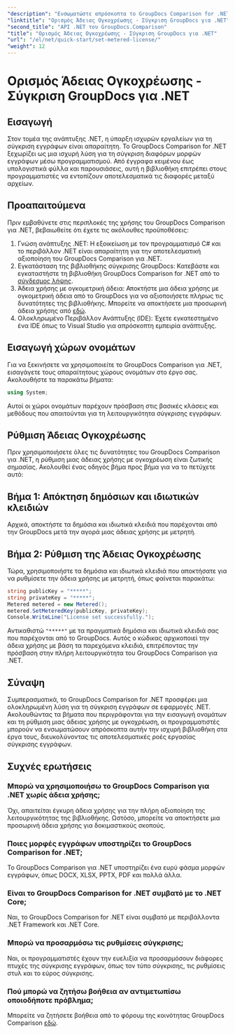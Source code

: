 ```yaml
---
"description": "Ενσωματώστε απρόσκοπτα το GroupDocs Comparison for .NET στα έργα .NET σας για αποτελεσματικές ροές εργασίας σύγκρισης εγγράφων."
"linktitle": "Ορισμός Άδειας Ογκοχρέωσης - Σύγκριση GroupDocs για .NET"
"second_title": "API .NET του GroupDocs.Comparison"
"title": "Ορισμός Άδειας Ογκοχρέωσης - Σύγκριση GroupDocs για .NET"
"url": "/el/net/quick-start/set-metered-license/"
"weight": 12
---
```


# Ορισμός Άδειας Ογκοχρέωσης - Σύγκριση GroupDocs για .NET

## Εισαγωγή
Στον τομέα της ανάπτυξης .NET, η ύπαρξη ισχυρών εργαλείων για τη σύγκριση εγγράφων είναι απαραίτητη. Το GroupDocs Comparison for .NET ξεχωρίζει ως μια ισχυρή λύση για τη σύγκριση διαφόρων μορφών εγγράφων μέσω προγραμματισμού. Από έγγραφα κειμένου έως υπολογιστικά φύλλα και παρουσιάσεις, αυτή η βιβλιοθήκη επιτρέπει στους προγραμματιστές να εντοπίζουν αποτελεσματικά τις διαφορές μεταξύ αρχείων.
## Προαπαιτούμενα
Πριν εμβαθύνετε στις περιπλοκές της χρήσης του GroupDocs Comparison για .NET, βεβαιωθείτε ότι έχετε τις ακόλουθες προϋποθέσεις:
1. Γνώση ανάπτυξης .NET: Η εξοικείωση με τον προγραμματισμό C# και το περιβάλλον .NET είναι απαραίτητη για την αποτελεσματική αξιοποίηση του GroupDocs Comparison για .NET.
2. Εγκατάσταση της βιβλιοθήκης σύγκρισης GroupDocs: Κατεβάστε και εγκαταστήστε τη βιβλιοθήκη GroupDocs Comparison for .NET από το [σύνδεσμος λήψης](https://releases.groupdocs.com/comparison/net/).
3. Άδεια χρήσης με ογκομετρική άδεια: Αποκτήστε μια άδεια χρήσης με ογκομετρική άδεια από το GroupDocs για να αξιοποιήσετε πλήρως τις δυνατότητες της βιβλιοθήκης. Μπορείτε να αποκτήσετε μια προσωρινή άδεια χρήσης από [εδώ](https://purchase.groupdocs.com/temporary-license/).
4. Ολοκληρωμένο Περιβάλλον Ανάπτυξης (IDE): Έχετε εγκατεστημένο ένα IDE όπως το Visual Studio για απρόσκοπτη εμπειρία ανάπτυξης.

## Εισαγωγή χώρων ονομάτων
Για να ξεκινήσετε να χρησιμοποιείτε το GroupDocs Comparison για .NET, εισαγάγετε τους απαραίτητους χώρους ονομάτων στο έργο σας. Ακολουθήστε τα παρακάτω βήματα:

```csharp
using System;
```
Αυτοί οι χώροι ονομάτων παρέχουν πρόσβαση στις βασικές κλάσεις και μεθόδους που απαιτούνται για τη λειτουργικότητα σύγκρισης εγγράφων.
## Ρύθμιση Άδειας Ογκοχρέωσης
Πριν χρησιμοποιήσετε όλες τις δυνατότητες του GroupDocs Comparison για .NET, η ρύθμιση μιας άδειας χρήσης με ογκοχρέωση είναι ζωτικής σημασίας. Ακολουθεί ένας οδηγός βήμα προς βήμα για να το πετύχετε αυτό:
## Βήμα 1: Απόκτηση δημόσιων και ιδιωτικών κλειδιών
Αρχικά, αποκτήστε τα δημόσια και ιδιωτικά κλειδιά που παρέχονται από την GroupDocs μετά την αγορά μιας άδειας χρήσης με μετρητή.
## Βήμα 2: Ρύθμιση της Άδειας Ογκοχρέωσης
Τώρα, χρησιμοποιήστε τα δημόσια και ιδιωτικά κλειδιά που αποκτήσατε για να ρυθμίσετε την άδεια χρήσης με μετρητή, όπως φαίνεται παρακάτω:
```csharp
string publicKey = "*****";
string privateKey = "*****";
Metered metered = new Metered();
metered.SetMeteredKey(publicKey, privateKey);
Console.WriteLine("License set successfully.");
```
Αντικαθιστώ `"*****"` με τα πραγματικά δημόσια και ιδιωτικά κλειδιά σας που παρέχονται από το GroupDocs. Αυτός ο κώδικας αρχικοποιεί την άδεια χρήσης με βάση τα παρεχόμενα κλειδιά, επιτρέποντας την πρόσβαση στην πλήρη λειτουργικότητα του GroupDocs Comparison για .NET.

## Σύναψη
Συμπερασματικά, το GroupDocs Comparison for .NET προσφέρει μια ολοκληρωμένη λύση για τη σύγκριση εγγράφων σε εφαρμογές .NET. Ακολουθώντας τα βήματα που περιγράφονται για την εισαγωγή ονομάτων και τη ρύθμιση μιας άδειας χρήσης με ογκοχρέωση, οι προγραμματιστές μπορούν να ενσωματώσουν απρόσκοπτα αυτήν την ισχυρή βιβλιοθήκη στα έργα τους, διευκολύνοντας τις αποτελεσματικές ροές εργασίας σύγκρισης εγγράφων.
## Συχνές ερωτήσεις
### Μπορώ να χρησιμοποιήσω το GroupDocs Comparison για .NET χωρίς άδεια χρήσης;
Όχι, απαιτείται έγκυρη άδεια χρήσης για την πλήρη αξιοποίηση της λειτουργικότητας της βιβλιοθήκης. Ωστόσο, μπορείτε να αποκτήσετε μια προσωρινή άδεια χρήσης για δοκιμαστικούς σκοπούς.
### Ποιες μορφές εγγράφων υποστηρίζει το GroupDocs Comparison for .NET;
Το GroupDocs Comparison για .NET υποστηρίζει ένα ευρύ φάσμα μορφών εγγράφων, όπως DOCX, XLSX, PPTX, PDF και πολλά άλλα.
### Είναι το GroupDocs Comparison for .NET συμβατό με το .NET Core;
Ναι, το GroupDocs Comparison for .NET είναι συμβατό με περιβάλλοντα .NET Framework και .NET Core.
### Μπορώ να προσαρμόσω τις ρυθμίσεις σύγκρισης;
Ναι, οι προγραμματιστές έχουν την ευελιξία να προσαρμόσουν διάφορες πτυχές της σύγκρισης εγγράφων, όπως τον τύπο σύγκρισης, τις ρυθμίσεις στυλ και το εύρος σύγκρισης.
### Πού μπορώ να ζητήσω βοήθεια αν αντιμετωπίσω οποιοδήποτε πρόβλημα;
Μπορείτε να ζητήσετε βοήθεια από το φόρουμ της κοινότητας GroupDocs Comparison [εδώ](https://forum.groupdocs.com/c/comparison/12).